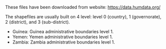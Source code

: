 These files have been downloaded from website: https://data.humdata.org/

The shapefiles are usually built on 4 level: level 0 (country), 1 (governorate), 2 (district), and 3 (sub-district).

- Guinea: Guinea administrative boundaries level 1.
- Yemen: Yemen administrative boundaries level 1.
- Zambia: Zambia administrative boundaries level 1.


